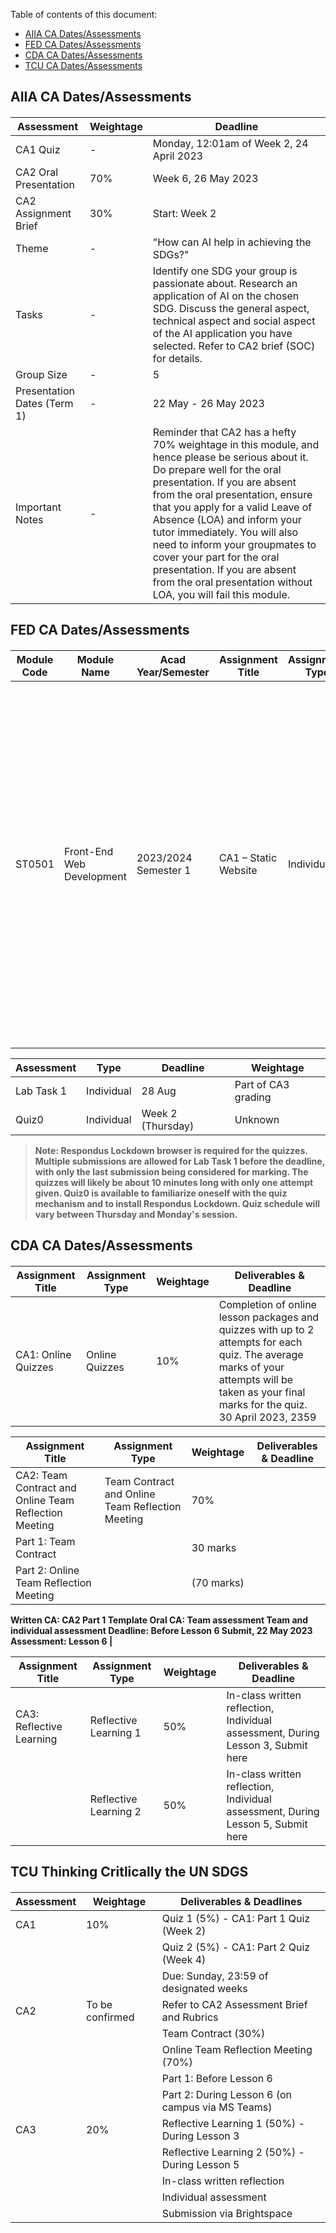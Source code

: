 Table of contents of this document:
- [AIIA CA Dates/Assessments](#1)
- [FED CA Dates/Assessments](#2)
- [CDA CA Dates/Assessments](#3)
- [TCU CA Dates/Assessments](#4)


<h2 id="1"> AIIA CA Dates/Assessments

<h4>

| Assessment | Weightage | Deadline |
|------------|------------|--------------|
| CA1 Quiz | - | Monday, 12:01am of Week 2, 24 April 2023 |
| CA2 Oral Presentation | 70% | Week 6, 26 May 2023 |
| CA2 Assignment Brief | 30% | Start: Week 2 |
| Theme | - | "How can AI help in achieving the SDGs?" |
| Tasks | - | Identify one SDG your group is passionate about. Research an application of AI on the chosen SDG. Discuss the general aspect, technical aspect and social aspect of the AI application you have selected. Refer to CA2 brief (SOC) for details. |
| Group Size | - | 5 |
| Presentation Dates (Term 1) | - | 22 May - 26 May 2023 |
| Important Notes | - | Reminder that CA2 has a hefty 70% weightage in this module, and hence please be serious about it. Do prepare well for the oral presentation. If you are absent from the oral presentation, ensure that you apply for a valid Leave of Absence (LOA) and inform your tutor immediately. You will also need to inform your groupmates to cover your part for the oral presentation. If you are absent from the oral presentation without LOA, you will fail this module. |


<h2 id="2">FED CA Dates/Assessments
<h4>

| Module Code | Module Name | Acad Year/Semester | Assignment Title | Assignment Type | Weightage | Deliverables & Deadline | Late Submission |
|-------------|-------------|--------------------|---------------------|-----------------|--------------|---------------------------------------|----------------|
| ST0501 | Front-End Web Development | 2023/2024 Semester 1 | CA1 – Static Website | Individual | 40% | All files used in the web pages. 29 May 2023, Monday 0900HR Digital submission in Bright Space using File naming convention as follows: CCC1AXX_nnnnnnn_yourname.zip Where CCC is your course name e.g. DIT; 1AXX is your class number e.g. 1A01 and nnnnnnn is your admin number e.g. 2312345. | 50% of the marks will be deducted for assignments that are received within ONE (1) calendar day after the submission deadline. No marks will be given thereafter. Exceptions to this policy will be given to students with valid LOA on medical or compassionate grounds. Students in such cases will need to inform the lecturer as soon as reasonably possible. |


| Assessment | Type | Deadline | Weightage |
| --- | --- | --- | --- |
| Lab Task 1 | Individual | 28 Aug | Part of CA3 grading |
| Quiz0 | Individual | Week 2 (Thursday) | Unknown |
 
> Note: Respondus Lockdown browser is required for the quizzes. Multiple submissions are allowed for Lab Task 1 before the deadline, with only the last submission being considered for marking. The quizzes will likely be about 10 minutes long with only one attempt given. Quiz0 is available to familiarize oneself with the quiz mechanism and to install Respondus Lockdown. Quiz schedule will vary between Thursday and Monday's session.



<h2 id="3"> CDA CA Dates/Assessments
<h4>

| Assignment Title | Assignment Type | Weightage | Deliverables & Deadline |
|------------------|----------------|-----------|--------------------------|
| CA1: Online Quizzes | Online Quizzes | 10% | Completion of online lesson packages and quizzes with up to 2 attempts for each quiz. The average marks of your attempts will be taken as your final marks for the quiz. 30 April 2023, 2359 |

| Assignment Title | Assignment Type | Weightage | Deliverables & Deadline |
|------------------|----------------|-----------|--------------------------|
| CA2: Team Contract and Online Team Reflection Meeting | Team Contract and Online Team Reflection Meeting | 70% | 
Part 1: Team Contract  | |30 marks
Part 2: Online Team Reflection Meeting ||(70 marks)
Written CA: CA2 Part 1 Template
Oral CA: Team assessment
Team and individual assessment
Deadline: Before Lesson 6
Submit, 22 May 2023
Assessment: Lesson 6 |

| Assignment Title | Assignment Type | Weightage | Deliverables & Deadline |
|------------------|----------------|-----------|--------------------------|
| CA3: Reflective Learning | Reflective Learning 1 | 50% | In-class written reflection, Individual assessment, During Lesson 3, Submit here |
|                   | Reflective Learning 2 | 50% | In-class written reflection, Individual assessment, During Lesson 5, Submit here |


<h2 id="4"> TCU Thinking Critlically the UN SDGS

<h4>

| Assessment | Weightage | Deliverables & Deadlines                                |
|------------|-----------|---------------------------------------------------------|
| CA1        | 10%       | Quiz 1 (5%) - CA1: Part 1 Quiz (Week 2)                   |
|            |           | Quiz 2 (5%) - CA1: Part 2 Quiz (Week 4)                   |
|            |           | Due: Sunday, 23:59 of designated weeks                   |
| CA2        | To be confirmed | Refer to CA2 Assessment Brief and Rubrics             |
|            |           | Team Contract (30%)                                      |
|            |           | Online Team Reflection Meeting (70%)                     |
|            |           | Part 1: Before Lesson 6                                   |
|            |           | Part 2: During Lesson 6 (on campus via MS Teams)          |
| CA3        | 20%       | Reflective Learning 1 (50%) - During Lesson 3            |
|            |           | Reflective Learning 2 (50%) - During Lesson 5            |
|            |           | In-class written reflection                              |
|            |           | Individual assessment                                     |
|            |           | Submission via Brightspace                               |



